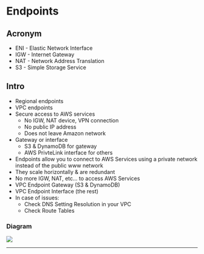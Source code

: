 # Endpoints

## Acronym
* ENI - Elastic Network Interface
* IGW - Internet Gateway
* NAT - Network Address Translation
* S3 - Simple Storage Service

## Intro
* Regional endpoints
* VPC endpoints
* Secure access to AWS services
  * No IGW, NAT device, VPN connection
  * No public IP address
  * Does not leave Amazon network
* Gateway or interface
  * S3 & DynamoDB for gateway
  * AWS PrivteLink interface for others
* Endpoints allow you to connect to AWS Services using a private network instead of the public www network
* They scale horizontally & are redundant
* No more IGW, NAT, etc... to access AWS Services
* VPC Endpoint Gateway (S3 & DynamoDB)
* VPC Endpoint Interface (the rest)
* In case of issues:
  * Check DNS Setting Resolution in your VPC
  * Check Route Tables

### Diagram
[<img src="https://i.imgur.com/92WfbWy.png">](https://i.imgur.com/92WfbWy.png)

---

## 
